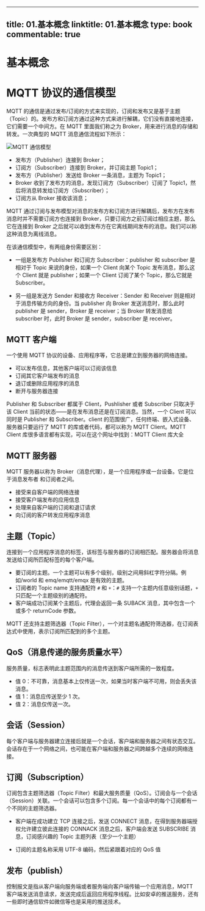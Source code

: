 
---
title: 01.基本概念
linktitle: 01.基本概念
type: book
commentable: true
---

# 基本概念

# MQTT 协议的通信模型

MQTT 的通信是通过发布/订阅的方式来实现的，订阅和发布又是基于主题（Topic）的。发布方和订阅方通过这种方式来进行解耦，它们没有直接地连接，它们需要一个中间方。在 MQTT 里面我们称之为 Broker，用来进行消息的存储和转发。一次典型的 MQTT 消息通信流程如下所示：

![MQTT 通信模型](https://assets.ng-tech.icu/item/63a3c3feb1fccdcd3652e2a3.jpg)

- 发布方（Publisher）连接到 Broker；
- 订阅方（Subscriber）连接到 Broker，并订阅主题 Topic1；
- 发布方（Publisher）发送给 Broker 一条消息，主题为 Topic1；
- Broker 收到了发布方的消息，发现订阅方（Subscriber）订阅了 Topic1，然后将消息转发给订阅方（Subscriber）；
- 订阅方从 Broker 接收该消息；

MQTT 通过订阅与发布模型对消息的发布方和订阅方进行解耦后，发布方在发布消息时并不需要订阅方也连接到 Broker，只要订阅方之前订阅过相应主题，那么它在连接到 Broker 之后就可以收到发布方在它离线期间发布的消息。我们可以称这种消息为离线消息。

在该通信模型中，有两组身份需要区别：

- 一组是发布方 Publisher 和订阅方 Subscriber：publisher 和 subscriber 是相对于 Topic 来说的身份，如果一个 Client 向某个 Topic 发布消息，那么这个 Client 就是 publisher；如果一个 Client 订阅了某个 Topic，那么它就是 Subscriber。

- 另一组是发送方 Sender 和接收方 Receiver：Sender 和 Receiver 则是相对于消息传输方向的身份。当 publisher 向 Broker 发送消息时，那么此时 publisher 是 sender，Broker 是 receiver；当 Broker 转发消息给 subscriber 时，此时 Broker 是 sender，subscriber 是 receiver。

## MQTT 客户端

一个使用 MQTT 协议的设备、应用程序等，它总是建立到服务器的网络连接。

- 可以发布信息，其他客户端可以订阅该信息
- 订阅其它客户端发布的消息
- 退订或删除应用程序的消息
- 断开与服务器连接

Publisher 和 Subscriber 都属于 Client，Pushlisher 或者 Subscriber 只取决于该 Client 当前的状态——是在发布消息还是在订阅消息。当然，一个 Client 可以同时是 Publisher 和 Subscriber。client 的范围很广，任何终端、嵌入式设备、服务器只要运行了 MQTT 的库或者代码，都可以称为 MQTT Client。MQTT Client 库很多语言都有实现，可以在这个网址中找到：MQTT Client 库大全

## MQTT 服务器

MQTT 服务器以称为 Broker（消息代理），是一个应用程序或一台设备。它是位于消息发布者 和订阅者之间。

- 接受来自客户端的网络连接
- 接受客户端发布的应用信息
- 处理来自客户端的订阅和退订请求
- 向订阅的客户转发应用程序消息

## 主题（Topic）

连接到一个应用程序消息的标签，该标签与服务器的订阅相匹配。服务器会将消息发送给订阅所匹配标签的每个客户端。

- 要订阅的主题。一个主题可以有多个级别，级别之间用斜杠字符分隔。例如/world 和 emq/emqtt/emqx 是有效的主题。
- 订阅者的 Topic name 支持通配符 `#` 和 `+`：`#` 支持一个主题内任意级别话题，`+` 只匹配一个主题级别的通配符。
- 客户端成功订阅某个主题后，代理会返回一条 SUBACK 消息，其中包含一个或多个 returnCode 参数。

MQTT 还支持主题筛选器（Topic Filter），一个对主题名通配符筛选器，在订阅表达式中使用，表示订阅所匹配到的多个主题。

## QoS（消息传递的服务质量水平）

服务质量，标志表明此主题范围内的消息传送到客户端所需的一致程度。

- 值 0：不可靠，消息基本上仅传送一次，如果当时客户端不可用，则会丢失该消息。
- 值 1：消息应传送至少 1 次。
- 值 2：消息仅传送一次。

## 会话（Session）

每个客户端与服务器建立连接后就是一个会话，客户端和服务器之间有状态交互。会话存在于一个网络之间，也可能在客户端和服务器之间跨越多个连续的网络连接。

## 订阅（Subscription）

订阅包含主题筛选器（Topic Filter）和最大服务质量（QoS）。订阅会与一个会话（Session）关联。一个会话可以包含多个订阅。每一个会话中的每个订阅都有一个不同的主题筛选器。

- 客户端在成功建立 TCP 连接之后，发送 CONNECT 消息，在得到服务器端授权允许建立彼此连接的 CONNACK 消息之后，客户端会发送 SUBSCRIBE 消息，订阅感兴趣的 Topic 主题列表（至少一个主题）

- 订阅的主题名称采用 UTF-8 编码，然后紧跟着对应的 QoS 值

## 发布（publish）

控制报文是指从客户端向服务端或者服务端向客户端传输一个应用消息，MQTT 客户端发送消息请求，发送完成后返回应用程序线程。比如安卓的推送服务，还有一些即时通信软件如微信等也是采用的推送技术。

    